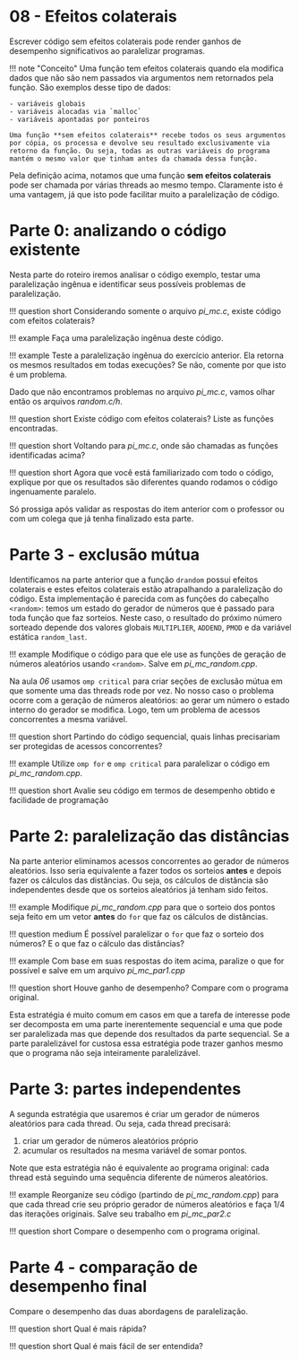 # 08 - Efeitos colaterais

Escrever código sem efeitos colaterais pode render ganhos de desempenho significativos ao paralelizar programas.

!!! note "Conceito"
    Uma função tem efeitos colaterais quando ela modifica dados que não são nem passados via argumentos nem retornados
    pela função. São exemplos desse tipo de dados:
    
    - variáveis globais
    - variáveis alocadas via `malloc`
    - variáveis apontadas por ponteiros
    
    Uma função **sem efeitos colaterais** recebe todos os seus argumentos por cópia, os processa e devolve seu resultado exclusivamente via retorno da função. Ou seja, todas as outras variáveis do programa mantém o mesmo valor que tinham antes da chamada dessa função.
    
Pela definição acima, notamos que uma função **sem efeitos colaterais** pode ser chamada por várias threads ao mesmo tempo. Claramente isto é uma vantagem, já que isto pode facilitar muito a paralelização de código. 

# Parte 0: analizando o código existente

Nesta parte do roteiro iremos analisar o código exemplo, testar uma paralelização ingênua e identificar seus possíveis problemas de paralelização.

!!! question short
    Considerando somente o arquivo *pi_mc.c*, existe código com  efeitos colaterais? 
    
!!! example
    Faça uma paralelização ingênua deste código.

!!! example 
    Teste a paralelização ingênua do exercício anterior. Ela retorna os mesmos resultados em todas execuções? Se não, comente por que isto é um problema.

Dado que não encontramos problemas no arquivo *pi_mc.c*, vamos olhar então os arquivos *random.c/h*. 

!!! question short
    Existe código com efeitos colaterais? Liste as funções encontradas.

!!! question short
    Voltando para *pi_mc.c*, onde são chamadas as funções identificadas acima?
    
!!! question short
    Agora que você está familiarizado com todo o código, explique por que os resultados são diferentes quando rodamos o código ingenuamente paralelo.

Só prossiga após validar as respostas do item anterior com o professor ou com um colega que já tenha finalizado esta parte.

# Parte 3 - exclusão mútua

Identificamos na parte anterior que a função `drandom` possui efeitos colaterais e estes efeitos colaterais estão atrapalhando a paralelização do código. Esta implementação é parecida com as funções do cabeçalho `<random>`: temos um estado do gerador de números que é passado para toda função que faz sorteios. Neste caso, o resultado do próximo número sorteado depende dos valores globais `MULTIPLIER`, `ADDEND`, `PMOD` e da variável estática `random_last`.

!!! example 
    Modifique o código para que ele use as funções de geração de números aleatórios usando `<random>`. Salve em *pi_mc_random.cpp*.

Na aula *06* usamos `omp critical` para criar seções de exclusão mútua em que somente uma das threads rode por vez. No nosso caso o problema ocorre com a geração de números aleatórios: ao gerar um número o estado interno do gerador se modifica. Logo, tem um problema de acessos concorrentes a mesma variável.

!!! question short
    Partindo do código sequencial, quais linhas precisariam ser protegidas de acessos concorrentes?

!!! example 
    Utilize `omp for` e  `omp critical` para paralelizar o código em *pi_mc_random.cpp*. 
    
!!! question short
    Avalie seu código em termos de desempenho obtido e facilidade de programação 

# Parte 2: paralelização das distâncias

Na parte anterior eliminamos acessos concorrentes ao gerador de números aleatórios. Isso seria equivalente a fazer todos os sorteios **antes** e depois fazer os cálculos das distâncias. Ou seja, os cálculos de distância são independentes desde que os sorteios aleatórios já tenham sido feitos. 

!!! example 
    Modifique *pi_mc_random.cpp* para que o sorteio dos pontos seja feito em um vetor **antes** do `for` que faz os cálculos de distâncias. 

!!! question medium 
    É possível paralelizar o `for` que faz o sorteio dos números? E o que faz o cálculo das distâncias? 

!!! example 
    Com base em suas respostas do item acima, paralize o que for possível e salve em um arquivo *pi_mc_par1.cpp*

!!! question short
    Houve ganho de desempenho? Compare com o programa original.

Esta estratégia é muito comum em casos em que a tarefa de interesse pode ser decomposta em uma parte inerentemente sequencial e uma que pode ser paralelizada mas que depende dos resultados da parte sequencial. Se a parte paralelizável for custosa essa estratégia pode trazer ganhos mesmo que o programa não seja inteiramente paralelizável. 

# Parte 3: partes independentes

A segunda estratégia que usaremos é criar um gerador de números aleatórios para cada thread. Ou seja, cada thread precisará:

1. criar um gerador de números aleatórios próprio
1. acumular os resultados na mesma variável de somar pontos. 

Note que esta estratégia não é equivalente ao programa original: cada thread está seguindo uma sequência diferente de números aleatórios. 

!!! example 
    Reorganize seu código (partindo de *pi_mc_random.cpp*) para que cada thread crie seu próprio gerador de números aleatórios e faça 1/4 das iterações originais. Salve seu trabalho em *pi_mc_par2.c*

!!! question short 
    Compare o desempenho com o programa original. 

# Parte 4 - comparação de desempenho final

Compare o desempenho das duas abordagens de paralelização. 

!!! question short
    Qual é mais rápida?
    
!!! question short
    Qual é mais fácil de ser entendida?
    
